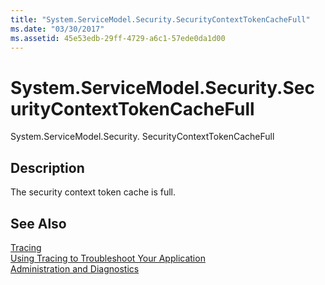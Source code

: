 ```yaml
---
title: "System.ServiceModel.Security.SecurityContextTokenCacheFull"
ms.date: "03/30/2017"
ms.assetid: 45e53edb-29ff-4729-a6c1-57ede0da1d00
---
```

# System.ServiceModel.Security.SecurityContextTokenCacheFull
System.ServiceModel.Security. SecurityContextTokenCacheFull  
  
## Description  
 The security context token cache is full.  
  
## See Also  
 [Tracing](../../../../../docs/framework/wcf/diagnostics/tracing/index.md)  
 [Using Tracing to Troubleshoot Your Application](../../../../../docs/framework/wcf/diagnostics/tracing/using-tracing-to-troubleshoot-your-application.md)  
 [Administration and Diagnostics](../../../../../docs/framework/wcf/diagnostics/index.md)
